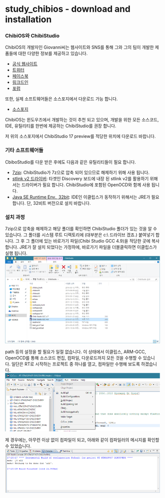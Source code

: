 # study_chibios - download and installation
  
### ChibiOS와 ChibiStudio
ChibiOS의 개발자인 Giovanni씨는 웹사이트와 SNS를 통해 그와 그의 팀이 개발한 제품들에 대한 다양한 정보를 제공하고 있습니다.  
    
- [공식 웹사이트](http://www.chibios.org/)
- [트위터](https://twitter.com/ChibiOS_RT)
- [페이스북](https://www.facebook.com/chibios/)
- [링크드인](https://www.linkedin.com/company/chibios-rt)
- [포럼](http://www.chibios.com/forum/)
  
또한, 실제 소프트웨어들은 소스포지에서 다운로드 가능 합니다.  
- [소스포지](https://sourceforge.net/projects/chibios/)  
  
ChibiOS는 윈도우즈에서 개발하는 것이 추천 되고 있으며, 개발을 위한 모든 소스코드, IDE, 유틸리티를 한번에 제공하는 ChibiStudio를 권장 합니다.
  
저 위의 소스포지에서 ChibiStudio 17 preview를 적당한 위치에 다운로드 바랍니다. 

### 기타 소프트웨어들
CbiboStudio를 다운 받은 후에도 다음과 같은 유틸리티들이 필요 합니다.

- [7zip](http://www.7-zip.org/): ChibiStudio가 7z으로 압축 되어 있으므로 해제하기 위해 사용 됩니다.
- [stlink v2 드라이버](http://www.st.com/content/st_com/en/products/development-tools/hardware-development-tools/development-tool-hardware-for-mcus/debug-hardware-for-mcus/debug-hardware-for-stm32-mcus/st-link-v2.html): 타겟인 Discovery 보드에 내장 된 stlink v2를 활용하기 위해서는 드라이버가 필요 합니다. ChibiStudio에 포함된 OpenOCD와 함께 사용 됩니다.
- [Java SE Runtime Env., 32bit](http://www.oracle.com/technetwork/java/javase/downloads/jre8-downloads-2133155.html): IDE인 이클립스가 동작하기 위해서는 JRE가 필요 합니다. 단, 32비트 버전으로 설치 바랍니다.

### 설치 과정
7zip으로 압축을 해제하고 해당 폴더를 확인하면 ChibiStudio 폴더가 있는 것을 알 수 있습니다. 그 폴더를 시스템 루트 디렉토리에 (대부분은 c:\ 드라이브 겠죠.) 붙여넣기 합니다. 그 후 그 폴더에 있는 바로가기 파일(Chibi Studio GCC 4.9)을 적당한 곳에 복사 합니다. JRE가 잘 설치 되었다는 가정하에, 바로가기 파일을 더블클릭하면 이클립스가 실행 됩니다.   
![images/001.png](images/001.png)
  
path 등의 설정을 할 필요가 일절 없습니다. 이 상태에서 이클립스, ARM-GCC, OpenOCD를 통해 소스코드 편집, 컴파일, 다운로드까지 모든 것을 수행할 수 있습니다. 일단은 RT로 시작하는 프로젝트 중 하나를 열고, 컴파일만 수행해 보도록 하겠습니다.  
![images/002.png](images/002.png)  
   
제 경우에는, 아무런 이상 없이 컴파일이 되고, 아래와 같이 컴파일러의 메시지를 확인할 수 있었습니다.  
![images/003.png](images/003.png)  

